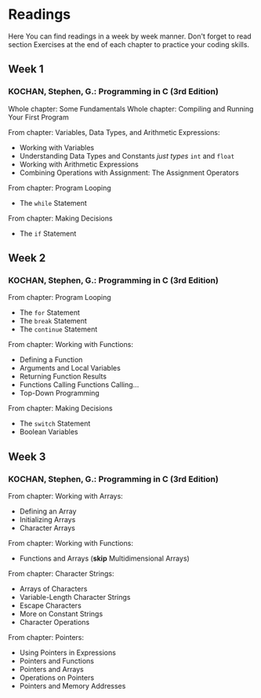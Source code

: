 # Readings

Here You can find readings in a week by week manner.
Don't forget to read section Exercises at the end of each chapter to practice your coding skills.


## Week 1

### KOCHAN, Stephen, G.: Programming in C (3rd Edition)

Whole chapter: Some Fundamentals
Whole chapter: Compiling and Running Your First Program

From chapter: Variables, Data Types, and Arithmetic Expressions:
- Working with Variables
- Understanding Data Types and Constants *just types* `int` and `float`
- Working with Arithmetic Expressions
- Combining Operations with Assignment: The Assignment Operators

From chapter: Program Looping
- The `while` Statement

From chapter: Making Decisions
- The `if` Statement


## Week 2

### KOCHAN, Stephen, G.: Programming in C (3rd Edition)

From chapter: Program Looping
- The `for` Statement
- The `break` Statement
- The `continue` Statement

From chapter: Working with Functions:
- Defining a Function
- Arguments and Local Variables
- Returning Function Results
- Functions Calling Functions Calling...
- Top-Down Programming

From chapter: Making Decisions
- The `switch` Statement
- Boolean Variables


## Week 3

### KOCHAN, Stephen, G.: Programming in C (3rd Edition)

From chapter: Working with Arrays:
- Defining an Array
- Initializing Arrays
- Character Arrays

From chapter: Working with Functions:
- Functions and Arrays (__skip__ Multidimensional Arrays)

From chapter: Character Strings:
- Arrays of Characters
- Variable-Length Character Strings
- Escape Characters
- More on Constant Strings
- Character Operations

From chapter: Pointers:
- Using Pointers in Expressions
- Pointers and Functions
- Pointers and Arrays
- Operations on Pointers
- Pointers and Memory Addresses
